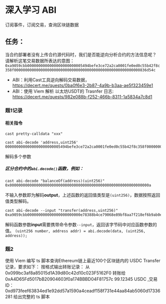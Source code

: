 # 深入学习 ABI
订阅事件，订阅交易，查询区块链数据

## 任务：
当合约部署者没有上传合约源代码时，我们是否能逆向分析合约的方法信息呢？  
请解析这笔交易数据所表达的意图： `0xa9059cbb0000000000000000000000005494befe3ce72a2ca0001fe0ed0c55b42f8c358f000000000000000000000000000000000000000000000000000000000836d54c`  
+ ABI：利用Cast工具逆向解码交易数据，https://decert.me/quests/0ba0f6e3-2b87-4a9b-b3aa-ae5f323459e1
+ ABI：使用 Viem 解析 以太坊USDT的 Trasnfer 日志: https://decert.me/quests/982e088b-f252-466b-8311-1a5834a7c8d1  

### 题1记录
#### 相关指令
`cast pretty-calldata "xxx"`  
```
cast abi-decode 'address,uint256' 0000000000000000000000005494befe3ce72a2ca0001fe0ed0c55b42f8c358f000000000000000000000000000000000000000000000000000000000836d54c
``` 
解码多个参数 

##### 区分合约中的`abi.decode()`函数，例如：
```
cast abi-decode "balanceOf(address)(uint256)" 
0x000000000000000000000000000000000000000000000000000000000000000a
```  
不输入参数即为解码**output**，上述函数的返回值类型是`(uint256)`，数据按照返回值类型解码。

```
cast abi-decode --input "transfer(address,uint256)" 0xa9059cbb000000000000000000000000e78388b4ce79068e89bf8aa7f218ef6b9ab0e9d0000000000000000000000000000000000000000000000000008a8e4b1a3d8000
```
解码函数参数**input**需要携带命令参数`--input`，返回该字节码中对应函数参数的值。
`(uint256 number, address addr) = abi.decode(data, (uint256, address));`  

### 题2
使用 Viem 编写 ts 脚本查询Ethereum链上最近100个区块链内的 USDC Transfer记录，要求如下：
按格式输出转账记录：
从 0x099bc3af8a85015d1A39d80c42d10c023F5162F0 转账给 0xA4D65Fd5017bB20904603f0a174BBBD04F81757c 99.12345 USDC ,交易ID：0xd973feef63834ed1e92dd57a1590a4ceadf158f731e44aa84ab5060d17336281
给出完整的 ts 脚本
